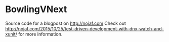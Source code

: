 # BowlingVNext

Source code for a blogpost on http://nojaf.com
Check out http://nojaf.com/2015/10/25/test-driven-development-with-dnx-watch-and-xunit/ for more information.
